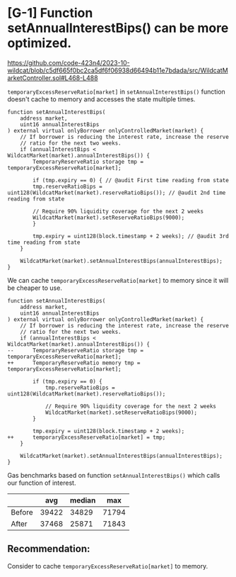 # [G-1] Function setAnnualInterestBips() can be more optimized.

https://github.com/code-423n4/2023-10-wildcat/blob/c5df665f0bc2ca5df6f06938d66494b11e7bdada/src/WildcatMarketController.sol#L468-L488

`temporaryExcessReserveRatio[market]` in `setAnnualInterestBips()` function doesn't cache to memory and accesses the state multiple times.

```solidity
function setAnnualInterestBips(
    address market,
    uint16 annualInterestBips
) external virtual onlyBorrower onlyControlledMarket(market) {
    // If borrower is reducing the interest rate, increase the reserve
    // ratio for the next two weeks.
    if (annualInterestBips < WildcatMarket(market).annualInterestBips()) {
        TemporaryReserveRatio storage tmp = temporaryExcessReserveRatio[market];

        if (tmp.expiry == 0) { // @audit First time reading from state
        tmp.reserveRatioBips = uint128(WildcatMarket(market).reserveRatioBips()); // @audit 2nd time reading from state 

        // Require 90% liquidity coverage for the next 2 weeks
        WildcatMarket(market).setReserveRatioBips(9000);
        }

        tmp.expiry = uint128(block.timestamp + 2 weeks); // @audit 3rd time reading from state
    }

    WildcatMarket(market).setAnnualInterestBips(annualInterestBips);
}
```

We can cache `temporaryExcessReserveRatio[market]` to memory since it will be cheaper to use.

```solidity
function setAnnualInterestBips(
    address market,
    uint16 annualInterestBips
) external virtual onlyBorrower onlyControlledMarket(market) {
    // If borrower is reducing the interest rate, increase the reserve
    // ratio for the next two weeks.
    if (annualInterestBips < WildcatMarket(market).annualInterestBips()) {
--      TemporaryReserveRatio storage tmp = temporaryExcessReserveRatio[market];
++      TemporaryReserveRatio memory tmp = temporaryExcessReserveRatio[market];

        if (tmp.expiry == 0) {
            tmp.reserveRatioBips = uint128(WildcatMarket(market).reserveRatioBips());

            // Require 90% liquidity coverage for the next 2 weeks
            WildcatMarket(market).setReserveRatioBips(9000);
        }

        tmp.expiry = uint128(block.timestamp + 2 weeks);
++      temporaryExcessReserveRatio[market] = tmp;
    }

    WildcatMarket(market).setAnnualInterestBips(annualInterestBips);
}
```

Gas benchmarks based on function `setAnnualInterestBips()` which calls our function of interest.

|          | avg      | median   | max      |
|----------|----------|----------|----------|
| Before   | 39422    | 34829    | 71794    |
| After    | 37468    | 25871    | 71843    |

## Recommendation:
Consider to cache `temporaryExcessReserveRatio[market]` to memory.
